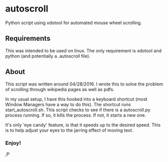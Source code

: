 # autoscroll
Python script using xdotool for automated mouse wheel scrolling.

## Requirements

This was intended to be used on linux.
The only requirement is xdotool and python (and potentially a .autoscroll file).

## About

This script was written around 04/28/2016.
I wrote this to solve the problem of scrolling through wikipedia pages as well as pdfs.

In my usual setup, I have this hooked into a keyboard shortcut (most Window Managers have a way to do this).  The shortcut runs start_autoscroll.sh.  This script checks to see if there is a autoscroll.py process running.  If so, it kills the process.  If not, it starts a new one.

It's only 'eye candy' feature, is that it speeds up to the desired speed.  This is to help adjust your eyes to the jarring effect of moving text.

### Enjoy!
;P
